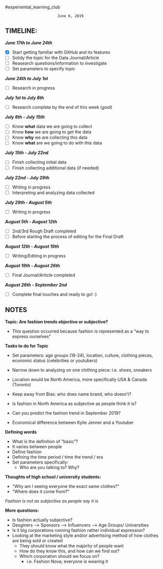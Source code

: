 #experiential_learning_club

                            June 6, 2019

## TIMELINE:

**_June 17th to June 24th_**
- [x] Start getting familiar with GitHub and its features
- [ ] Solidy the topic for the Data Journal/Article
- [ ] Reasearch questions/information to investigate
- [ ] Set parameters to specify topic

**_June 24th to July 1st_**
- [ ] Research in progress

**_July 1st to July 8th_**
- [ ] Research complete by the end of this week (*goal*)

**_July 8th - July 15th_**
- [ ] Know **what** data we are going to collect
- [ ] Know **how** we are going to get the data
- [ ] Know **why** we are collecting this data
- [ ] Know **what** are we going to do with this data 

**_July 15th - July 22nd_**
- [ ] Finish collecting initial data
- [ ] Finish collecting additional data (if needed)

**_July 22nd - July 29th_**
- [ ] Writing in progress
- [ ] Interpreting and analyzing data collected

**_July 29th - August 5th_**
- [ ] Writing in progress

**_August 5th - August 12th_**
- [ ] 2nd/3rd Rough Draft completed
- [ ] Before starting the process of editing for the Final Draft

**_August 12th - August 19th_**
- [ ] Writing/Editing in progress

**_August 19th - August 26th_**
- [ ] Final Journal/Article completed

**_August 26th - September 2nd_**
- [ ] Complete final touches and ready to go! :)

## NOTES
**Topic: Are fashion trends objective or subjective?**                 

- This question occurred because fashion is represented as a “way to express ourselves”

**Tasks to do for Topic**
- Set parameters: age groups (18-24), location, culture, clothing pieces, economic status (celebrities or youtubers)
-	Narrow down to analyzing on one clothing piece: i.e. shoes, sneakers
-	Location would be North America, more specifically USA & Canada (Toronto)

-	Keep away from Bias: who does name brand, who doesn’t?

-	Is fashion in North America as subjective as people think it is?

-	Can you predict the fashion trend in September 2019?

-	Economical difference between Kylie Jenner and a Youtuber 

**Defining words**
-	What is the definition of “basic”?
- It varies between people
- Define fashion 
- Defining the time period / time the trend / era
- Set parameters specifically: 
    - Who are you talking to? Why?


**Thoughts of high school / university students:**
-	"Why am I seeing everyone the exact same clothes?"
- "Where does it come from?"

*Fashion is not as subjective as people say it is*

**More questions:**
- Is fashion actually subjective?
-	Desginers --> Sponsors --> Influencers --> Age Groups/ Universities
-	Is it big corporations running fashion rather individual expression?
-	Looking at the marketing style and/or advertising method of how clothes are being sold or created
       - They should know what the majority of people want 
       -	How do they know this, and how can we find out?
       -	Which corporation should we focus on?
              - i.e. Fashion Nova; everyone is wearing it
